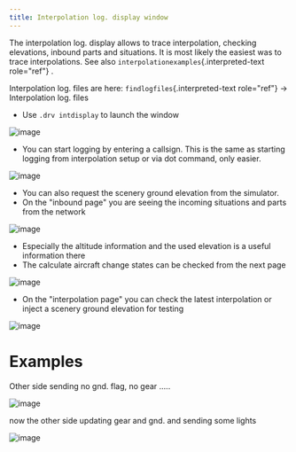 ```yaml
---
title: Interpolation log. display window
---
```


The interpolation log. display allows to trace interpolation, checking
elevations, inbound parts and situations. It is most likely the easiest
was to trace interpolations. See also
`interpolationexamples`{.interpreted-text role="ref"} .

Interpolation log. files are here: `findlogfiles`{.interpreted-text
role="ref"} -\> Interpolation log. files

-   Use `.drv intdisplay` to launch the window

![image](http://img.swift-project.org/Interpolation_log_display.png)

-   You can start logging by entering a callsign. This is the same as
    starting logging from interpolation setup or via dot command, only
    easier.

![image](http://img.swift-project.org/LogDisplay_callsign.png)

-   You can also request the scenery ground elevation from the
    simulator.
-   On the \"inbound page\" you are seeing the incoming situations and
    parts from the network

![image](http://img.swift-project.org/LogDisplay_inbound_situations.png)

-   Especially the altitude information and the used elevation is a
    useful information there
-   The calculate aircraft change states can be checked from the next
    page

![image](http://img.swift-project.org/LogDisplay_Changes.png)

-   On the \"interpolation page\" you can check the latest interpolation
    or inject a scenery ground elevation for testing

![image](http://img.swift-project.org/LogDisplay_interpolation.png)

Examples
========

Other side sending no gnd. flag, no gear \.....

![image](http://img.swift-project.org/nogear.png)

now the other side updating gear and gnd. and sending some lights

![image](http://img.swift-project.org/nowgear.png)
